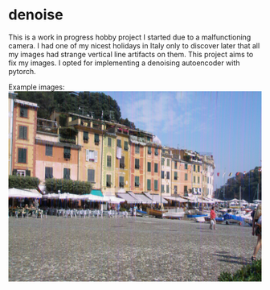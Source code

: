 # denoise
This is a work in progress hobby project I started due to a malfunctioning camera. I had one of my nicest holidays in Italy only to discover later that all my images had strange vertical line artifacts on them. This project aims to fix my images. I opted for implementing a denoising autoencoder with pytorch.

Example images: 
![example image](./tests/test_data/P1010214.JPG)



